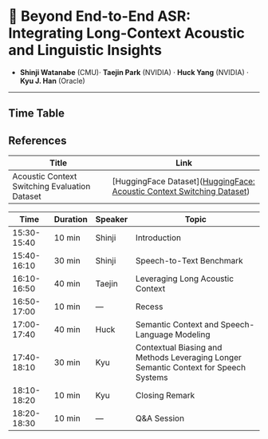 # 📜 Beyond End-to-End ASR: Integrating Long-Context Acoustic and Linguistic Insights  

- **Shinji Watanabe** (CMU)· **Taejin Park** (NVIDIA) · **Huck Yang** (NVIDIA) · **Kyu J. Han** (Oracle)  



---

## Time Table


##  References
| Title | Link |
|-------|-------------|
| Acoustic Context Switching Evaluation Dataset | [HuggingFace Dataset]([HuggingFace: Acoustic Context Switching Dataset](https://huggingface.co/datasets/taejinp/acoustic_context_switching)) |


| Time         | Duration | Speaker | Topic                                                                                      |
|--------------|----------|---------|--------------------------------------------------------------------------------------------|
| 15:30-15:40  | 10 min   | Shinji  | Introduction                                                                               |
| 15:40-16:10  | 30 min   | Shinji  | Speech-to-Text Benchmark                                                                   |
| 16:10-16:50  | 40 min   | Taejin  | Leveraging Long Acoustic Context                                                           |
| 16:50-17:00  | 10 min   | —       | Recess                                                                                     |
| 17:00-17:40  | 40 min   | Huck    | Semantic Context and Speech-Language Modeling                                              |
| 17:40-18:10  | 30 min   | Kyu     | Contextual Biasing and Methods Leveraging Longer Semantic Context for Speech Systems       |
| 18:10-18:20  | 10 min   | Kyu     | Closing Remark                                                                             |
| 18:20-18:30  | 10 min   | —       | Q&A Session                                                                                |


